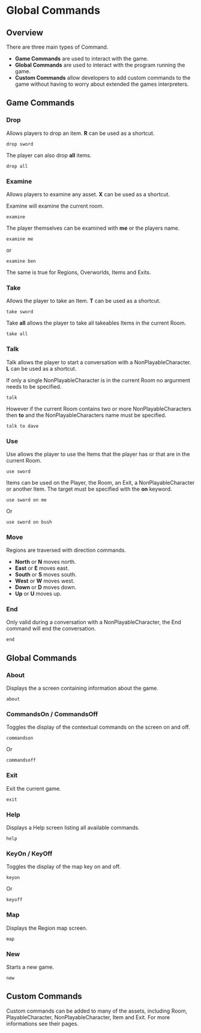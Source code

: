 ﻿# Global Commands

## Overview
There are three main types of Command.
* **Game Commands** are used to interact with the game.
* **Global Commands** are used to interact with the program running the game.
* **Custom Commands** allow developers to add custom commands to the game without having to worry about extended the games interpreters.

## Game Commands

### Drop
Allows players to drop an item. **R** can be used as a shortcut.

```
drop sword
```

The player can also drop **all** items.

```
drop all
```

### Examine
Allows players to examine any asset. **X** can be used as a shortcut.

Examine will examine the current room.

```
examine
```

The player themselves can be examined with **me** or the players name.

```
examine me
```

or

```
examine ben
```

The same is true for Regions, Overworlds, Items and Exits.

### Take
Allows the player to take an Item. **T** can be used as a shortcut.

```
take sword
```

Take **all** allows the player to take all takeables Items in the current Room.

```
take all
```

### Talk
Talk allows the player to start a conversation with a NonPlayableCharacter. **L** can be used as a shortcut.

If only a single NonPlayableCharacter is in the current Room no argurment needs to be specified.

```
talk
```

However if the current Room contains two or more NonPlayableCharacters then **to** and the NonPlayableCharacters name must be specified.

```
talk to dave
```

### Use
Use allows the player to use the Items that the player has or that are in the current Room.

```
use sword
```

Items can be used on the Player, the Room, an Exit, a NonPlayableCharacter or another Item. The target must be specified with the **on** keyword.

```
use sword on me
```

Or

```
use sword on bush
```

### Move
Regions are traversed with direction commands.

* **North** or **N** moves north.
* **East** or **E** moves east.
* **South** or **S** moves south.
* **West** or **W** moves west.
* **Down** or **D** moves down.
* **Up** or **U** moves up.

### End
Only valid during a conversation with a NonPlayableCharacter, the End command will end the conversation.

```
end
```

## Global Commands

### About
Displays the a screen containing information about the game.

```
about
```

### CommandsOn / CommandsOff
Toggles the display of the contextual commands on the screen on and off.

```
commandson
```

Or

```
commandsoff
```

### Exit
Exit the current game.

```
exit
```

### Help
Displays a Help screen listing all available commands.

```
help
```

### KeyOn / KeyOff
Toggles the display of the map key on and off.

```
keyon
```

Or

```
keyoff
```

### Map
Displays the Region map screen.

```
map
```

### New
Starts a new game.

```
new
```

## Custom Commands
Custom commands can be added to many of the assets, including Room, PlayableCharacter, NonPlayableCharacter, Item and Exit. For more informations see their pages.
